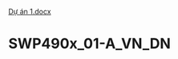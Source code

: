 [Dự án 1.docx](https://github.com/ninh2407/SWP490x_01-A_VN_DN/files/7153060/D.an.1.docx)
# SWP490x_01-A_VN_DN
